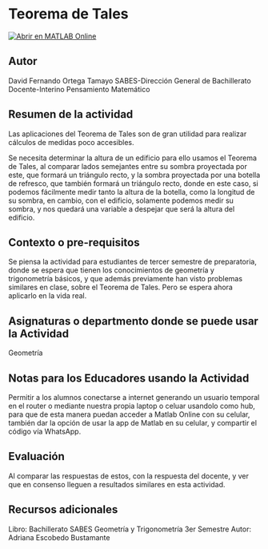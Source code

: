 # Teorema de Tales


[![Abrir en MATLAB Online](https://www.mathworks.com/images/responsive/global/open-in-matlab-online.svg)](https://drive.mathworks.com/sharing/c78ca76c-ac0f-4bb5-8fe9-53084c95ea19)
<!-- Agrega el icono de "File Exchange" al README si este repositorio también aparece en File Exchange mediante la función "Connect to GitHub" -->
<!-- Agrega el icono de "Abrir en MATLAB Online" al README para abrir un archivo específico en MATLAB Online -->

## Autor
David Fernando Ortega Tamayo
SABES-Dirección General de Bachillerato
Docente-Interino Pensamiento Matemático

## Resumen de la actividad
Las aplicaciones del Teorema de Tales son de gran utilidad para realizar cálculos de medidas poco accesibles.

Se necesita determinar la altura de un edificio para ello usamos el Teorema de Tales, al comparar lados semejantes entre
su sombra proyectada por este, que formará un triángulo recto, y la sombra proyectada por una botella de refresco, que también
formará un triángulo recto, donde en este caso, si podemos fácilmente medir tanto la altura de la botella, como la longitud de su sombra,
en cambio, con el edificio, solamente podemos medir su sombra, y nos quedará una variable a despejar que será la altura del edificio.

## Contexto o pre-requisitos
Se piensa la actividad para estudiantes de tercer semestre de preparatoria, donde se espera que tienen los conocimientos de geometría y
trigonometría básicos, y que además previamente han visto problemas similares en clase, sobre el Teorema de Tales. Pero se espera ahora aplicarlo en la vida real.

## Asignaturas o departmento donde se puede usar la Actividad
Geometría
## Notas para los Educadores usando la Actividad
Permitir a los alumnos conectarse a internet generando un usuario temporal en el router o mediante nuestra propia laptop
o celuar usandolo como hub, para que de esta manera puedan acceder a Matlab Online con su celular, también dar la opción de usar
la app de Matlab en su celular, y compartir el código vía WhatsApp.


## Evaluación
Al comparar las respuestas de estos, con la respuesta del docente, y ver que en consenso  lleguen a resultados similares en esta actividad.

## Recursos adicionales
Libro: Bachillerato SABES Geometría y Trigonometría 3er Semestre
Autor: Adriana Escobedo Bustamante
